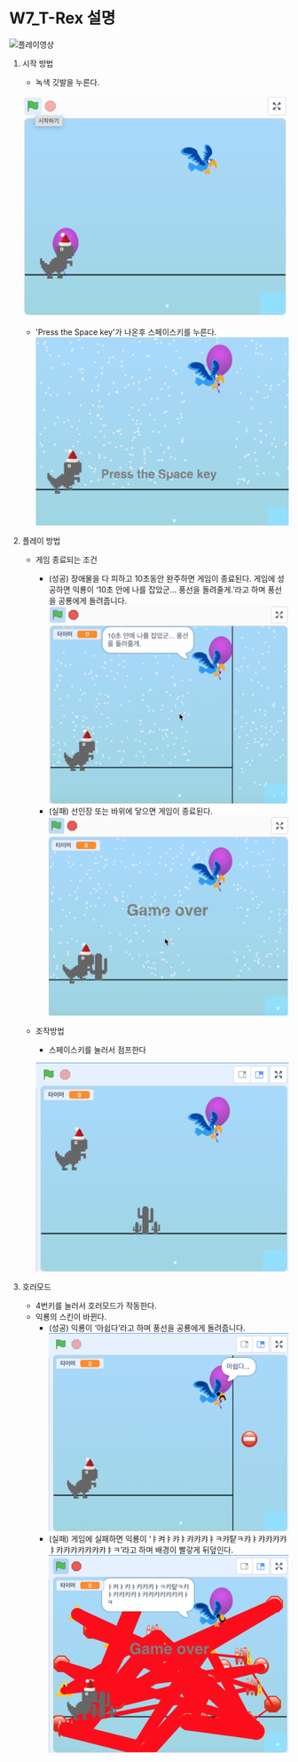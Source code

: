 # W7_T-Rex 설명
![플레이영상](T-Rex.png)
1. 시작 방법
    - 녹색 깃발을 누른다.

    ![시작버튼](trex시작버튼.png)
    - 'Press the Space key'가 나온후 스페이스키를 누른다.![스페이스바를 눌러주세요](trex.png)
2. 플레이 방법
    - 게임 종료되는 조건
       - (성공) 장애물을 다 피하고 10초동안 완주하면 게임이 종료된다.
        	 게임에 성공하면 익룡이 ‘10초 안에 나를 잡았군... 풍선을 돌려줄게.’라고 하며 풍선을 공룡에게 돌려줍니다.![성공](trex-성공.png)
        - (실패) 선인장 또는 바위에 닿으면 게임이 종료된다.![게임오버](trex-game%20over.png)
    - 조작방법
        - 스페이스키를 눌러서 점프한다
        
        ![점프](jump.png)
3. 호러모드
    - 4번키를 눌러서 호러모드가 작동한다.
    - 익룡의 스킨이 바뀐다.
        - (성공) 익룡이 ‘아쉽다’라고 하며 풍선을 공룡에게 돌려줍니다.![아쉽다](아쉽다.png)
        - (실패) 게임에 실패하면 익룡이 ‘ㅑ켜ㅑ캬ㅑ캬캬캬ㅑㅋ캬턑ㅋ캬ㅑ캬캬캬캬ㅑ캬캬캬캬캬캬캬ㅑㅋ’라고 하며 배경이 빨갛게 뒤덮인다.![캬캬캬](캬캬캬.png)
	 
 